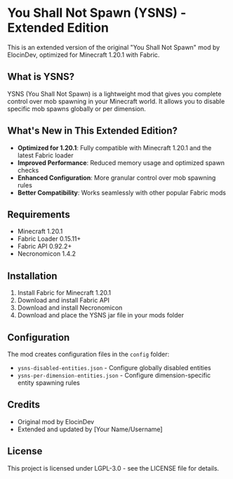 # You Shall Not Spawn (YSNS) - Extended Edition

This is an extended version of the original "You Shall Not Spawn" mod by ElocinDev, optimized for Minecraft 1.20.1 with Fabric.

## What is YSNS?

YSNS (You Shall Not Spawn) is a lightweight mod that gives you complete control over mob spawning in your Minecraft world. It allows you to disable specific mob spawns globally or per dimension.

## What's New in This Extended Edition?

- **Optimized for 1.20.1**: Fully compatible with Minecraft 1.20.1 and the latest Fabric loader
- **Improved Performance**: Reduced memory usage and optimized spawn checks
- **Enhanced Configuration**: More granular control over mob spawning rules
- **Better Compatibility**: Works seamlessly with other popular Fabric mods

## Requirements

- Minecraft 1.20.1
- Fabric Loader 0.15.11+
- Fabric API 0.92.2+
- Necronomicon 1.4.2

## Installation

1. Install Fabric for Minecraft 1.20.1
2. Download and install Fabric API
3. Download and install Necronomicon
4. Download and place the YSNS jar file in your mods folder

## Configuration

The mod creates configuration files in the `config` folder:
- `ysns-disabled-entities.json` - Configure globally disabled entities
- `ysns-per-dimension-entities.json` - Configure dimension-specific entity spawning rules

## Credits

- Original mod by ElocinDev
- Extended and updated by [Your Name/Username]

## License

This project is licensed under LGPL-3.0 - see the LICENSE file for details. 